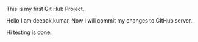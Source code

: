 This is my first Git Hub Project.

Hello I am deepak kumar, Now I will commit my changes to GItHub server.

Hi testing is done.
